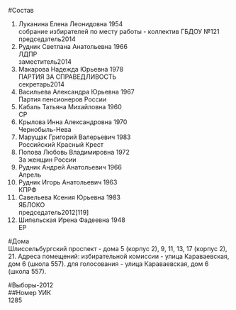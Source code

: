 #Состав  
1. Луканина Елена Леонидовна 1954  
    собрание избирателей по месту работы - коллектив ГБДОУ №121  
    председатель2014  
2. Рудник Светлана Анатольевна 1966  
    ЛДПР  
    заместитель2014  
3. Макарова Надежда Юрьевна 1978  
    ПАРТИЯ ЗА СПРАВЕДЛИВОСТЬ  
    секретарь2014  
4. Васильева Александра Юрьевна 1967  
    Партия пенсионеров России  
5. Кабаль Татьяна Михайловна 1960  
    СР  
6. Крылова Инна Александровна 1970  
    Чернобыль-Нева  
7. Марущак Григорий Валерьевич 1983  
    Российский Красный Крест  
8. Попова Любовь Владимировна 1972  
    За женщин России  
9. Рудник Андрей Анатольевич 1966  
    Апрель  
10. Рудник Игорь Анатольевич 1963  
    КПРФ  
11. Савельева Ксения Юрьевна 1983  
    ЯБЛОКО  
    председатель2012[119]     
12. Шипельская Ирена Фадеевна 1948  
    ЕР  
  
#Дома  
Шлиссельбургский проспект - дома 5 (корпус 2), 9, 11, 13, 17 (корпус 2), 21. Адреса помещений: избирательной комиссии - улица Караваевская, дом 6 (школа 557). для голосования - улица Караваевская, дом 6 (школа 557).  
  
#Выборы-2012  
##Номер УИК  
1285  
